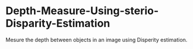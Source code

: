 # Depth-Measure-Using-sterio-Disparity-Estimation
Mesure the depth between objects in an image using Disperity estimation.

